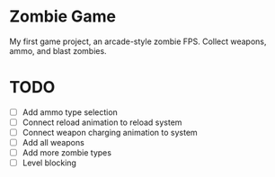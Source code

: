 # Zombie Game

My first game project, an arcade-style zombie FPS. Collect weapons, ammo, and blast zombies.

# TODO

- [ ] Add ammo type selection
- [ ] Connect reload animation to reload system
- [ ] Connect weapon charging animation to system
- [ ] Add all weapons
- [ ] Add more zombie types
- [ ] Level blocking
